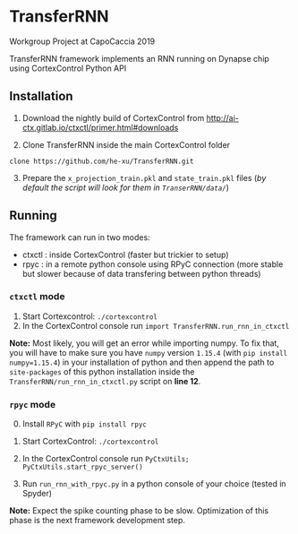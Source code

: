 # TransferRNN
Workgroup Project at CapoCaccia 2019

TransferRNN framework implements an RNN running on Dynapse chip using CortexControl Python API

## Installation

1. Download the nightly build of CortexControl from http://ai-ctx.gitlab.io/ctxctl/primer.html#downloads

2. Clone TransferRNN inside the main CortexControl folder
```
clone https://github.com/he-xu/TransferRNN.git
```
3. Prepare the `x_projection_train.pkl` and `state_train.pkl` files (*by default the script will look for them in `TranserRNN/data/`*)

## Running

The framework can run in two modes:
- ctxctl : inside CortexControl (faster but trickier to setup)
- rpyc : in a remote python console using RPyC connection (more stable but slower because of data transfering between python threads)

### `ctxctl` mode

1. Start Cortexcontrol: `./cortexcontrol`
2. In the CortexControl console run `import TransferRNN.run_rnn_in_ctxctl`

**Note:** Most likely, you will get an error while importing numpy. To fix that, you will have to make sure you have `numpy` version `1.15.4` (with `pip install numpy=1.15.4`) in your installation of python and then append the path to `site-packages` of this python installation inside the `TransferRNN/run_rnn_in_ctxctl.py` script on **line 12**.

### `rpyc` mode
0. Install `RPyC` with `pip install rpyc`

1. Start CortexControl: `./cortexcontrol`
2. In the CortexControl console run `PyCtxUtils; PyCtxUtils.start_rpyc_server()`
3. Run `run_rnn_with_rpyc.py` in a python console of your choice (tested in Spyder)

**Note:** Expect the spike counting phase to be slow. Optimization of this phase is the next framework development step.
